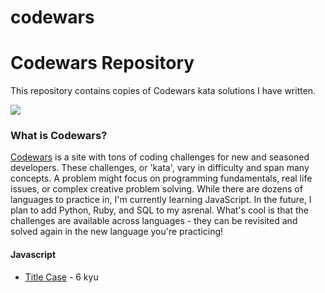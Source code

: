 # codewars
<h1>Codewars Repository</h1>

This repository contains copies of Codewars kata solutions I have written.

<img src="https://www.codewars.com/users/bjorkypie/badges/large">

<h3>What is Codewars?</h3>
<p><a href="https://www.codewars.com/">Codewars</a> is a site with tons of coding challenges for new and seasoned developers. These challenges, or 'kata', vary in difficulty and span many concepts. A problem might focus on programming fundamentals, real life issues, or complex creative problem solving. While there are dozens of languages to practice in, I'm currently learning JavaScript. In the future, I plan to add Python, Ruby, and SQL to my asrenal. What's cool is that the challenges are available across languages - they can be revisited and solved again in the new language you're practicing!</p>


<h4>Javascript</h4>
<ul>
  <li><a href="https://github.com/bjorkypie/codewars/blob/main/javascript/title_case.js">Title Case</a> - 6 kyu</li>
</ul>
